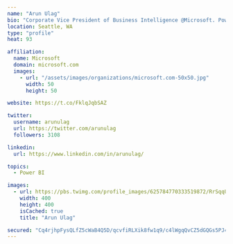 ```yaml
---
name: "Arun Ulag"
bio: "Corporate Vice President of Business Intelligence @Microsoft. Power BI, Azure Analysis Services, SQL Server Analysis Services, SQL Server Reporting Services"
location: Seattle, WA
type: "profile"
heat: 93

affiliation:
  name: Microsoft
  domain: microsoft.com
  images:
    - url: "/assets/images/organizations/microsoft.com-50x50.jpg"
      width: 50
      height: 50

website: https://t.co/FklqJqbSAZ

twitter:
  username: arunulag
  url: https://twitter.com/arunulag
  followers: 3108

linkedin:
  url: https://www.linkedin.com/in/arunulag/

topics:
  - Power BI

images:
  - url: https://pbs.twimg.com/profile_images/625784770333519872/RrSqqUEZ_400x400.jpg
    width: 400
    height: 400
    isCached: true
    title: "Arun Ulag"

secured: "Cq4rjhpFysQLfZ5cWaB4Q5D/qcvfiRLXik8fw1q9/c4lWgqQvCZ5dGQGs5PJ4M8/CFeHnQcYIdD9gQhMKtd0wyy4I8HjsXZWg0mIIvJBtb8gZjXCgJWAEyGbiwclRBGQNi+QKwI0T3al23gIKl5GQnd4xdoSt4I346VvTFWioLjpif+Tb4sYbZ1JMu5Z61e4hzL1SMu5fkw580dqHYfFpZ4MMm3FaV1LY5z8L+ja1ByxHzC93DiovDE36lcD8g4wWy//PtRCsZACI4ohsHGt6oGtlxa86l7r8Jppu8JKwRs+axSApJQ9IN6spZW/JpDDtaJun4vupHBk+qmfhk3xKFARYYeAJsqKdSdjrtEfOu4bQsdxCpCJEAFrOLRF8/MC2eGwj5WJswae7IHC1NbyP3vPT5nK36G55wJzeZCqOUY=;8dgZc/QBnW8QHw8GMKX+UQ=="
---
```



